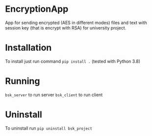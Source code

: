 # EncryptionApp
App for sending encrypted (AES in different modes) files and text with session key (that is encrypt with RSA) for university project.

# Installation
To install just run command `pip install .` (tested with Python 3.8)

# Running
`bsk_server` to run server
`bsk_client` to run client

# Uninstall
To uninstall run `pip uninstall bsk_project`
